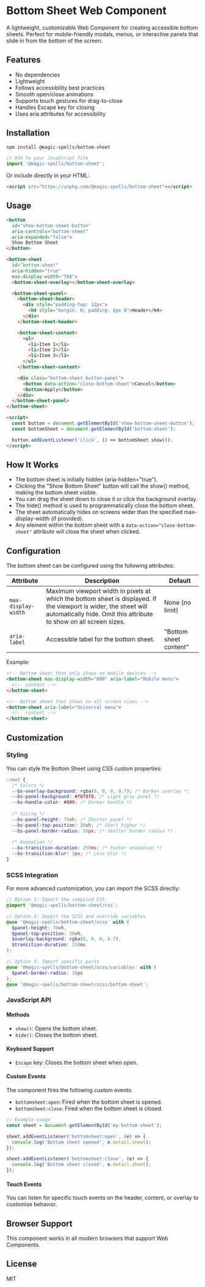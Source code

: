 # Bottom Sheet Web Component

A lightweight, customizable Web Component for creating accessible bottom sheets. Perfect for mobile-friendly modals, menus, or interactive panels that slide in from the bottom of the screen.

## Features

- No dependencies
- Lightweight
- Follows accessibility best practices
- Smooth open/close animations
- Supports touch gestures for drag-to-close
- Handles Escape key for closing
- Uses aria attributes for accessibility

## Installation

```bash
npm install @magic-spells/bottom-sheet
```

```javascript
// Add to your JavaScript file
import '@magic-spells/bottom-sheet';
```

Or include directly in your HTML:

```html
<script src="https://unpkg.com/@magic-spells/bottom-sheet"></script>
```

## Usage

```html
<button
  id="show-bottom-sheet-button"
  aria-controls="bottom-sheet"
  aria-expanded="false">
  Show Bottom Sheet
</button>

<bottom-sheet 
  id="bottom-sheet" 
  aria-hidden="true"
  max-display-width="768">
  <bottom-sheet-overlay></bottom-sheet-overlay>

  <bottom-sheet-panel>
    <bottom-sheet-header>
      <div style="padding-top: 12px">
        <h4 style="margin: 0; padding: 8px 0">Header</h4>
      </div>
    </bottom-sheet-header>

    <bottom-sheet-content>
      <ul>
        <li>Item 1</li>
        <li>Item 2</li>
        <li>Item 3</li>
      </ul>
    </bottom-sheet-content>

    <div class="bottom-sheet-button-panel">
      <button data-action="close-bottom-sheet">Cancel</button>
      <button>Apply</button>
    </div>
  </bottom-sheet-panel>
</bottom-sheet>

<script>
  const button = document.getElementById('show-bottom-sheet-button');
  const bottomSheet = document.getElementById('bottom-sheet');

  button.addEventListener('click', () => bottomSheet.show());
</script>
```

## How It Works

- The bottom sheet is initially hidden (aria-hidden="true").
- Clicking the "Show Bottom Sheet" button will call the show() method, making the bottom sheet visible.
- You can drag the sheet down to close it or click the background overlay.
- The hide() method is used to programmatically close the bottom sheet.
- The sheet automatically hides on screens wider than the specified max-display-width (if provided).
- Any element within the bottom sheet with a `data-action="close-bottom-sheet"` attribute will close the sheet when clicked.

## Configuration

The bottom sheet can be configured using the following attributes:

| Attribute | Description | Default |
|-----------|-------------|---------|
| `max-display-width` | Maximum viewport width in pixels at which the bottom sheet is displayed. If the viewport is wider, the sheet will automatically hide. Omit this attribute to show on all screen sizes. | None (no limit) |
| `aria-label` | Accessible label for the bottom sheet. | "Bottom sheet content" |

Example:
```html
<!-- Bottom sheet that only shows on mobile devices -->
<bottom-sheet max-display-width="600" aria-label="Mobile menu">
  <!-- content -->
</bottom-sheet>

<!-- Bottom sheet that shows on all screen sizes -->
<bottom-sheet aria-label="Universal menu">
  <!-- content -->
</bottom-sheet>
```

## Customization

### Styling

You can style the Bottom Sheet using CSS custom properties:

```css
:root {
  /* Colors */
  --bs-overlay-background: rgba(0, 0, 0, 0.7); /* Darker overlay */
  --bs-panel-background: #f8f8f8; /* Light gray panel */
  --bs-handle-color: #999; /* Darker handle */
  
  /* Sizing */
  --bs-panel-height: 70vh; /* Shorter panel */
  --bs-panel-top-position: 30vh; /* Start higher */
  --bs-panel-border-radius: 16px; /* Smaller border radius */
  
  /* Animation */
  --bs-transition-duration: 250ms; /* Faster animation */
  --bs-transition-blur: 3px; /* Less blur */
}
```

### SCSS Integration

For more advanced customization, you can import the SCSS directly:

```scss
// Option 1: Import the compiled CSS
@import '@magic-spells/bottom-sheet/css';

// Option 2: Import the SCSS and override variables
@use '@magic-spells/bottom-sheet/scss' with (
  $panel-height: 70vh,
  $panel-top-position: 30vh,
  $overlay-background: rgba(0, 0, 0, 0.7),
  $transition-duration: 250ms
);

// Option 3: Import specific parts
@use '@magic-spells/bottom-sheet/scss/variables' with (
  $panel-border-radius: 16px
);
@use '@magic-spells/bottom-sheet/scss/bottom-sheet';
```

### JavaScript API

#### Methods

- `show()`: Opens the bottom sheet.
- `hide()`: Closes the bottom sheet.

#### Keyboard Support

- `Escape` key: Closes the bottom sheet when open.

#### Custom Events

The component fires the following custom events:

- `bottomsheet:open`: Fired when the bottom sheet is opened.
- `bottomsheet:close`: Fired when the bottom sheet is closed.

```javascript
// Example usage
const sheet = document.getElementById('my-bottom-sheet');

sheet.addEventListener('bottomsheet:open', (e) => {
  console.log('Bottom sheet opened', e.detail.sheet);
});

sheet.addEventListener('bottomsheet:close', (e) => {
  console.log('Bottom sheet closed', e.detail.sheet);
});
```

#### Touch Events

You can listen for specific touch events on the header, content, or overlay to customize behavior.

## Browser Support

This component works in all modern browsers that support Web Components.

## License

MIT